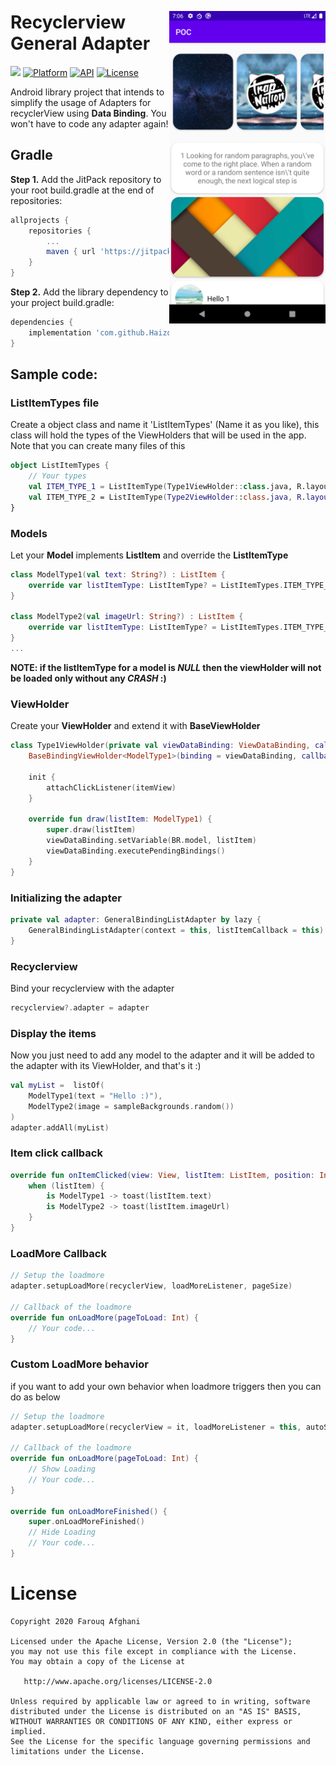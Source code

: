 <p align="center"><img src="/device-2020-06-25-105017.png" width="250" align="right" vspace="24"></p>

Recyclerview General Adapter
=================
[![](https://jitpack.io/v/Haizo94/recyclerview-general-adapter.svg)](https://jitpack.io/#Haizo94/recyclerview-general-adapter)
[![Platform](https://img.shields.io/badge/platform-android-green.svg)](http://developer.android.com/index.html)
[![API](https://img.shields.io/badge/API-19%2B-blue.svg?style=flat)](https://android-arsenal.com/api?level=19)
[![License](http://img.shields.io/badge/license-APACHE2-blue.svg)](NOTICE)

Android library project that intends to simplify the usage of Adapters for recyclerView using **Data Binding**. You won't have to code any adapter again!

## Gradle

**Step 1.** Add the JitPack repository to your root build.gradle at the end of repositories:
```gradle
allprojects {
    repositories {
        ...
        maven { url 'https://jitpack.io' }
    }
}
```

**Step 2.** Add the library dependency to your project build.gradle:
```gradle
dependencies {
    implementation 'com.github.Haizo94:recyclerview-general-adapter:v1.1.3'
}
```

## Sample code:

### ListItemTypes file
Create a object class and name it 'ListItemTypes' (Name it as you like), this class will hold the types of the ViewHolders that will be used in the app.
Note that you can create many files of this
```kotlin
object ListItemTypes {
    // Your types
    val ITEM_TYPE_1 = ListItemType(Type1ViewHolder::class.java, R.layout.row_type_1, "ITEM_TYPE_1")
    val ITEM_TYPE_2 = ListItemType(Type2ViewHolder::class.java, R.layout.row_type_2, "ITEM_TYPE_2")
}
```

### Models
Let your **Model** implements **ListItem** and override the **ListItemType**
```kotlin
class ModelType1(val text: String?) : ListItem {
    override var listItemType: ListItemType? = ListItemTypes.ITEM_TYPE_1
}

class ModelType2(val imageUrl: String?) : ListItem {
    override var listItemType: ListItemType? = ListItemTypes.ITEM_TYPE_2
}
...
```
**NOTE: if the listItemType for a model is *NULL* then the viewHolder will not be loaded only without any *CRASH* :)**

### ViewHolder
Create your **ViewHolder** and extend it with **BaseViewHolder<YourModelHere>**
```kotlin
class Type1ViewHolder(private val viewDataBinding: ViewDataBinding, callback: ListItemCallback?) :
    BaseBindingViewHolder<ModelType1>(binding = viewDataBinding, callback = callback) {

    init {
        attachClickListener(itemView)
    }

    override fun draw(listItem: ModelType1) {
        super.draw(listItem)
        viewDataBinding.setVariable(BR.model, listItem)
        viewDataBinding.executePendingBindings()
    }
}
```

### Initializing the adapter
```kotlin
private val adapter: GeneralBindingListAdapter by lazy {
    GeneralBindingListAdapter(context = this, listItemCallback = this)
}
```

### Recyclerview
Bind your recyclerview with the adapter
```kotlin
recyclerview?.adapter = adapter
```

### Display the items
Now you just need to add any model to the adapter and it will be added to the adapter with its ViewHolder, and that's it :)
```kotlin
val myList =  listOf(
    ModelType1(text = "Hello :)"),
    ModelType2(image = sampleBackgrounds.random())
)
adapter.addAll(myList)
```

### Item click callback
```kotlin
override fun onItemClicked(view: View, listItem: ListItem, position: Int, actionId: Int) {
    when (listItem) {
        is ModelType1 -> toast(listItem.text)
        is ModelType2 -> toast(listItem.imageUrl)
    }
}
```

### LoadMore Callback
```kotlin
// Setup the loadmore
adapter.setupLoadMore(recyclerView, loadMoreListener, pageSize)

// Callback of the loadmore
override fun onLoadMore(pageToLoad: Int) {
    // Your code...
}
```

### Custom LoadMore behavior
if you want to add your own behavior when loadmore triggers then you can do as below

```kotlin
// Setup the loadmore
adapter.setupLoadMore(recyclerView = it, loadMoreListener = this, autoShowLoadingItem = true, pageSize = 20)

// Callback of the loadmore
override fun onLoadMore(pageToLoad: Int) {
    // Show Loading
    // Your code...
}

override fun onLoadMoreFinished() {
    super.onLoadMoreFinished()
    // Hide Loading
    // Your code...
}
```

# License

    Copyright 2020 Farouq Afghani

    Licensed under the Apache License, Version 2.0 (the "License");
    you may not use this file except in compliance with the License.
    You may obtain a copy of the License at

       http://www.apache.org/licenses/LICENSE-2.0

    Unless required by applicable law or agreed to in writing, software
    distributed under the License is distributed on an "AS IS" BASIS,
    WITHOUT WARRANTIES OR CONDITIONS OF ANY KIND, either express or implied.
    See the License for the specific language governing permissions and
    limitations under the License.
    
